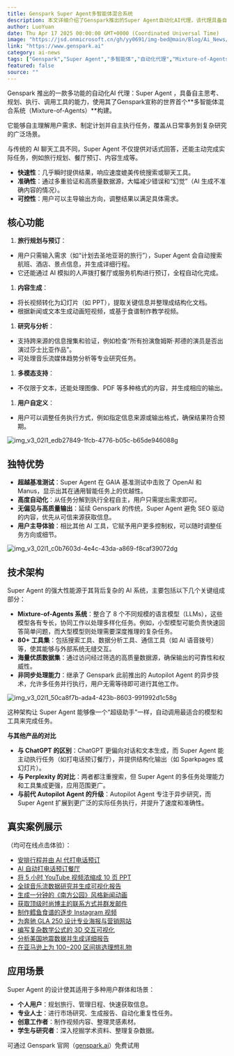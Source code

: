 ```yaml
---
title: Genspark Super Agent多智能体混合系统
description: 本文详细介绍了Genspark推出的Super Agent自动化AI代理，该代理具备自主思考、规划、执行、调用工具的能力，使用了世界首个多智能体混合系统(Mixture-of-Agents)构建，可完成旅行规划、内容生成、研究分析等多种复杂任务。
author: LuoYuan
date: Thu Apr 17 2025 00:00:00 GMT+0000 (Coordinated Universal Time)
image: "https://jsd.onmicrosoft.cn/gh/yy0691/img-bed@main/Blog/Ai_News/img_v3_02l1_edb27849-1fcb-4776-b05c-b65de946088g.jpg"
link: "https://www.genspark.ai"
category: ai-news
tags: ["Genspark","Super Agent","多智能体","自动化代理","Mixture-of-Agents","任务执行","旅行规划","内容生成","研究分析","工具集成"]
featured: false
source: ""
---
```


Genspark 推出的一款多功能的自动化AI 代理：Super Agent ，具备自主思考、规划、执行、调用工具的能力，使用其了Genspark宣称的世界首个**多智能体混合系统（Mixture-of-Agents）**构建。

它能够自主理解用户需求、制定计划并自主执行任务，覆盖从日常事务到复杂研究的广泛场景。

与传统的 AI 聊天工具不同，Super Agent 不仅提供对话式回答，还能主动完成实际任务，例如旅行规划、餐厅预订、内容生成等。

- **快速性**：几乎瞬时提供结果，响应速度媲美传统搜索或聊天工具。
- **准确性**：通过多重验证和高质量数据源，大幅减少错误和“幻觉”（AI 生成不准确内容的情况）。
- **可控性**：用户可以主导输出方向，调整结果以满足具体需求。

## **核心功能**

1. **旅行规划与预订**：

- 用户只需输入需求（如“计划去圣地亚哥的旅行”），Super Agent 会自动搜索航班、酒店、景点信息，并生成详细行程。
- 它还能通过 AI 模拟的人声拨打餐厅或服务机构进行预订，全程自动化完成。

1. **内容生成**：

- 将长视频转化为幻灯片（如 PPT），提取关键信息并整理成结构化文档。
- 根据新闻或文本生成动画短视频，或基于食谱制作教学视频。

1. **研究与分析**：

- 支持跨来源的信息搜集和验证，例如检查“所有扮演詹姆斯·邦德的演员是否出演过莎士比亚作品”。
- 可处理音乐流媒体趋势分析等专业研究任务。

1. **多模态支持**：

- 不仅限于文本，还能处理图像、PDF 等多种格式的内容，并生成相应的输出。

1. **用户自定义**：

- 用户可以调整任务执行方式，例如指定信息来源或输出格式，确保结果符合预期。

![img_v3_02l1_edb27849-1fcb-4776-b05c-b65de946088g](https://jsd.onmicrosoft.cn/gh/yy0691/img-bed@main/Blog/Ai_Newsimg_v3_02l1_edb27849-1fcb-4776-b05c-b65de946088g.jpg)



## **独特优势**

- **超越基准测试**：Super Agent 在 GAIA 基准测试中击败了 OpenAI 和 Manus，显示出其在通用智能任务上的优越性。
- **高度自动化**：从任务分解到执行全程自主，用户只需提出需求即可。
- **无偏见与高质量输出**：延续 Genspark 的传统，Super Agent 避免 SEO 驱动的内容，优先从可信来源获取信息。
- **用户主导体验**：相比其他 AI 工具，它赋予用户更多控制权，可以随时调整任务方向或细节。

![img_v3_02l1_c0b7603d-4e4c-43da-a869-f8caf39072dg](https://jsd.onmicrosoft.cn/gh/yy0691/img-bed@main/Blog/Ai_Newsimg_v3_02l1_c0b7603d-4e4c-43da-a869-f8caf39072dg.jpg)



## **技术架构**

Super Agent 的强大性能源于其背后复杂的 AI 系统，主要包括以下几个关键组成部分：

- **Mixture-of-Agents 系统**：整合了 8 个不同规模的语言模型（LLMs），这些模型各有专长，协同工作以处理多样化任务。例如，小型模型可能负责快速回答简单问题，而大型模型则处理需要深度推理的复杂任务。
- **80+ 工具集**：包括搜索工具、数据分析工具、通信工具（如 AI 语音拨号）等，使其能够与外部系统无缝交互。
- **海量优质数据集**：通过访问经过筛选的高质量数据源，确保输出的可靠性和权威性。
- **非同步处理能力**：继承了 Genspark 此前推出的 Autopilot Agent 的异步技术，允许多任务并行执行，用户无需等待即可进行其他工作。

![img_v3_02l1_50ca8f7b-ada4-423b-8603-991992d1c58g](https://jsd.onmicrosoft.cn/gh/yy0691/img-bed@main/Blog/Ai_Newsimg_v3_02l1_50ca8f7b-ada4-423b-8603-991992d1c58g.jpg)



这种架构让 Super Agent 能够像一个“超级助手”一样，自动调用最适合的模型和工具来完成任务。

**与其他产品的对比**

- **与 ChatGPT 的区别**：ChatGPT 更偏向对话和文本生成，而 Super Agent 能主动执行任务（如打电话预订餐厅），并提供结构化输出（如 Sparkpages 或幻灯片）。
- **与 Perplexity 的对比**：两者都注重搜索，但 Super Agent 的多任务处理能力和工具集成更强，应用范围更广。
- **与前代 Autopilot Agent 的升级**：Autopilot Agent 专注于异步研究，而 Super Agent 扩展到更广泛的实际任务执行，并提升了速度和准确性。

## **真实案例展示**

（均可在线点击体验）：

- [安排行程并由 AI 代打电话预订](https://www.genspark.ai/autopilotagent_viewer?id=4b686480-eecf-44f6-a338-dc10dc3f5af6)
- [AI 自动打电话预订餐厅](https://www.genspark.ai/autopilotagent_viewer?id=7f3265f8-eb42-4114-8744-93d72b1d7440)
- [将 5 小时 YouTube 视频浓缩成 10 页 PPT](https://www.genspark.ai/agents?id=dc634832-5fc9-40ec-a7dd-e0e18e4e9104)
- [全球音乐流数据研究并生成可视化报告](https://www.genspark.ai/agents?id=951456c1-280e-46fa-a3b3-c39b6ff8a2ae)
- [生成一分钟的《南方公园》风格新闻动画](https://www.genspark.ai/agents?id=5acd581a-dbb1-42db-a248-f67976b435d4)
- [获取顶级时尚博主的联系方式并群发邮件](https://www.genspark.ai/agents?id=017c172f-18ad-415c-aa35-07507e0f375b)
- [制作鳕鱼食谱的逐步 Instagram 视频](https://www.genspark.ai/agents?id=09d97ab6-c682-424a-8dbd-abf11765e388)
- [为奔驰 GLA 250 设计专业海报与营销网站](https://www.genspark.ai/agents?id=21293689-bcf7-4a3e-9c38-b36d60c4ebc2)
- [编写复杂数学公式的 3D 交互可视化](https://www.genspark.ai/autopilotagent_viewer?id=31fe59a1-c13e-4b43-8a4c-d8445bce010d)
- [分析美国地震数据并生成详细报告](https://www.genspark.ai/agents?id=2ac90022-717c-4f44-b3cb-e5c3108b87d2)
- [在亚马逊上为 $100-$200 区间挑选理想礼物](https://www.genspark.ai/agents?id=055af920-62b7-4c50-b8f7-cc9b6d3d89fb)

## **应用场景**

Super Agent 的设计使其适用于多种用户群体和场景：

- **个人用户**：规划旅行、管理日程、快速获取信息。
- **专业人士**：进行市场研究、生成报告、自动化重复性任务。
- **创意工作者**：制作视频内容、整理灵感素材。
- **学生与研究者**：深入挖掘学术资料、整理复杂数据。

可通过 Genspark 官网（[genspark.ai](https://genspark.ai/)）免费试用
